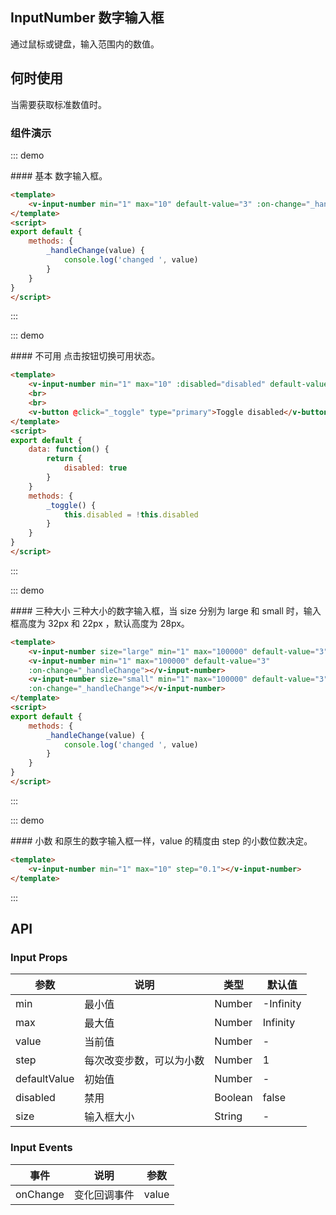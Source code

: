 <script>
export default {
    data() {
        return {
            disabled: true
        }
    },
    methods: {
        _handleChange(value) {
            console.log('changed ', value)
        },
        _toggle() {
            this.disabled = !this.disabled
        }
    }
}
</script>

## InputNumber 数字输入框

通过鼠标或键盘，输入范围内的数值。

## 何时使用

当需要获取标准数值时。

### 组件演示

::: demo
<summary>
  #### 基本
  数字输入框。
</summary>

```html
<template>
    <v-input-number min="1" max="10" default-value="3" :on-change="_handleChange"></v-input-number>
</template>
<script>
export default {
    methods: {
        _handleChange(value) {
            console.log('changed ', value)
        }
    }
}
</script>
```

:::

::: demo
<summary>
  #### 不可用
  点击按钮切换可用状态。
</summary>

```html
<template>
    <v-input-number min="1" max="10" :disabled="disabled" default-value="3"></v-input-number>
    <br>
    <br>
    <v-button @click="_toggle" type="primary">Toggle disabled</v-button>
</template>
<script>
export default {
    data: function() {
        return {
            disabled: true
        }
    }
    methods: {
        _toggle() {
            this.disabled = !this.disabled
        }
    }
}
</script>
```

:::

::: demo
<summary>
  #### 三种大小
  三种大小的数字输入框，当 size 分别为 large 和 small 时，输入框高度为 32px 和 22px ，默认高度为 28px。
</summary>

```html
<template>
    <v-input-number size="large" min="1" max="100000" default-value="3" :on-change="_handleChange"></v-input-number>
    <v-input-number min="1" max="100000" default-value="3"
    :on-change="_handleChange"></v-input-number>
    <v-input-number size="small" min="1" max="100000" default-value="3"
    :on-change="_handleChange"></v-input-number>
</template>
<script>
export default {
    methods: {
        _handleChange(value) {
            console.log('changed ', value)
        }
    }
}
</script>
```

:::

::: demo
<summary>
  #### 小数
  和原生的数字输入框一样，value 的精度由 step 的小数位数决定。
</summary>

```html
<template>
    <v-input-number min="1" max="10" step="0.1"></v-input-number>
</template>
```

:::

## API
### Input Props
| 参数        | 说明           | 类型               | 默认值       |
|------------|----------------|-------------------|-------------|
| min    | 最小值 | Number | -Infinity |
| max | 最大值 | Number | Infinity |
| value | 当前值 | Number | - |
| step    | 每次改变步数，可以为小数 | Number | 1 |
| defaultValue | 初始值 | Number | - |
| disabled | 禁用	 | Boolean | false |
| size | 输入框大小 | String | - |

### Input Events
| 事件        | 说明           | 参数        |
|------------|----------------|------------|
| onChange    | 变化回调事件 | value |
